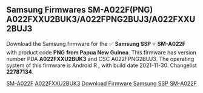<h2>Samsung Firmwares SM-A022F(PNG) A022FXXU2BUK3/A022FPNG2BUJ3/A022FXXU2BUJ3</h2>
Download the Samsung firmware for the ✅ <strong>Samsung SSP </strong> ⭐ <strong>SM-A022F</strong> with product code <strong>PNG</strong> <strong> from Papua New Guinea</strong>. This firmware has version number PDA <strong>A022FXXU2BUK3</strong> and CSC A022FPNG2BUJ3. The operating system of this firmware is Android R , with build date 2021-11-30. Changelist <strong>22787134</strong>.


[SM-A022F](https://samfirm.shop/samsung/model/SM-A022F)
[A022FXXU2BUK3](https://samfirm.shop/samsung/pda/A022FXXU2BUK3)
[Download Firmware Samsung SSP SM-A022F](https://samfirm.shop/samsung/firmware/478905)
